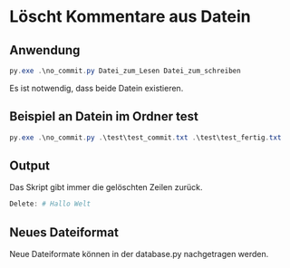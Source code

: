 # Löscht Kommentare aus Datein

## Anwendung
``` PowerShell
py.exe .\no_commit.py Datei_zum_Lesen Datei_zum_schreiben
```
Es ist notwendig, dass beide Datein existieren.

## Beispiel an Datein im Ordner test

```PowerShell
py.exe .\no_commit.py .\test\test_commit.txt .\test\test_fertig.txt
```

## Output
Das Skript gibt immer die gelöschten Zeilen zurück.

```PowerShell
Delete: # Hallo Welt
```

## Neues Dateiformat

Neue Dateiformate können in der database.py nachgetragen werden.
